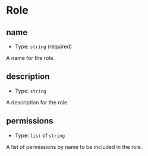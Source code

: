 
Role
====



name
----

- Type: `string` (required)

A name for the role.


description
-----------

- Type: `string` 

A description for the role.


permissions
-----------

- Type: `list` of `string` 

A list of permissions by name to be included in the role.

